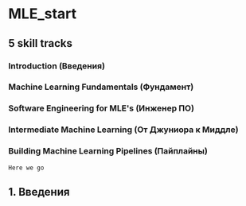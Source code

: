 # MLE_start

## 5 skill tracks 

### Introduction (Введения)

### Machine Learning Fundamentals (Фундамент)

### Software Engineering for MLE's (Инженер ПО)

### Intermediate Machine Learning (От Джуниора к Миддле)

### Building Machine Learning Pipelines (Пайплайны)

``` Here we go ```

## 1. Введения
